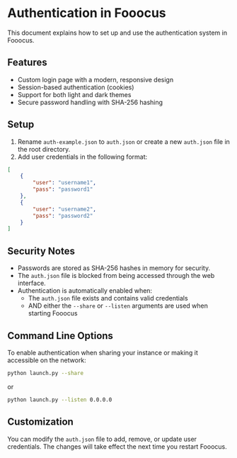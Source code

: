 # Authentication in Fooocus

This document explains how to set up and use the authentication system in Fooocus.

## Features

- Custom login page with a modern, responsive design
- Session-based authentication (cookies)
- Support for both light and dark themes
- Secure password handling with SHA-256 hashing

## Setup

1. Rename `auth-example.json` to `auth.json` or create a new `auth.json` file in the root directory.
2. Add user credentials in the following format:

```json
[
    {
        "user": "username1",
        "pass": "password1"
    },
    {
        "user": "username2",
        "pass": "password2"
    }
]
```

## Security Notes

- Passwords are stored as SHA-256 hashes in memory for security.
- The `auth.json` file is blocked from being accessed through the web interface.
- Authentication is automatically enabled when:
  - The `auth.json` file exists and contains valid credentials
  - AND either the `--share` or `--listen` arguments are used when starting Fooocus

## Command Line Options

To enable authentication when sharing your instance or making it accessible on the network:

```bash
python launch.py --share
```

or

```bash
python launch.py --listen 0.0.0.0
```

## Customization

You can modify the `auth.json` file to add, remove, or update user credentials. The changes will take effect the next time you restart Fooocus. 